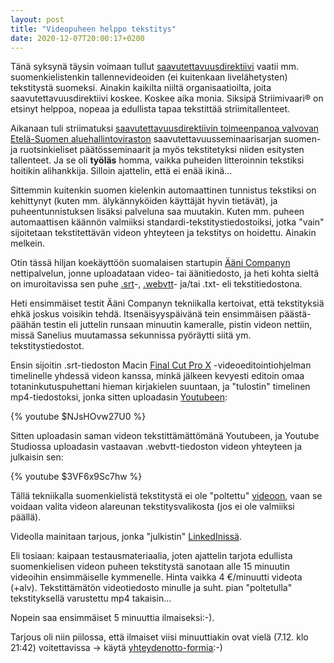 ```yaml
---
layout: post
title: "Videopuheen helppo tekstitys"
date: 2020-12-07T20:00:17+0200
---
```


Tänä syksynä täysin voimaan tullut [saavutettavuusdirektiivi](https://vm.fi/saavutettavuusdirektiivi) vaatii mm. suomenkielistenkin tallennevideoiden (ei kuitenkaan livelähetysten) tekstitystä suomeksi. Ainakin kaikilta niiltä organisaatioilta, joita saavutettavuusdirektiivi koskee. Koskee aika monia. Siksipä Striimivaari® on etsinyt helppoa, nopeaa ja edullista tapaa tekstittää striimitallenteet.<!--more-->

Aikanaan tuli striimatuksi [saavutettavuusdirektiivin toimeenpanoa valvovan Etelä-Suomen aluehallintoviraston](https://www.saavutettavuusvaatimukset.fi/) saavutettavuusseminaarisarjan suomen- ja ruotsinkieliset päätösseminaarit ja myös tekstitetyksi niiden esitysten tallenteet. Ja se oli **työläs** homma, vaikka puheiden litteroinnin tekstiksi hoitikin alihankkija. Silloin ajattelin, että ei enää ikinä...

Sittemmin kuitenkin suomen kielenkin automaattinen tunnistus tekstiksi on kehittynyt (kuten mm. älykännyköiden käyttäjät hyvin tietävät), ja puheentunnistuksen lisäksi palveluna saa muutakin. Kuten mm. puheen automaattisen käännön valmiiksi standardi-tekstitystiedostoiksi, jotka "vain" sijoitetaan tekstitettävän videon yhteyteen ja tekstitys on hoidettu. Ainakin melkein.

Otin tässä hiljan koekäyttöön suomalaisen startupin [Ääni Companyn](https://www.aanicompany.com/) nettipalvelun, jonne uploadataan video- tai äänitiedosto, ja heti kohta sieltä on imuroitavissa sen puhe [.srt](https://en.wikipedia.org/wiki/SubRip)-, [.webvtt](https://en.wikipedia.org/wiki/WebVTT)- ja/tai .txt- eli tekstitiedostona.

Heti ensimmäiset testit Ääni Companyn tekniikalla kertoivat, että tekstityksiä ehkä joskus voisikin tehdä. Itsenäisyyspäivänä tein ensimmäisen päästä-päähän testin eli juttelin runsaan minuutin kameralle, pistin videon nettiin, missä Sanelius muutamassa sekunnissa pyöräytti siitä ym. tekstitystiedostot.

Ensin sijoitin .srt-tiedoston Macin [Final Cut Pro X](https://en.wikipedia.org/wiki/Final_Cut_Pro_X) -videoeditointiohjelman timelinelle yhdessä videon kanssa, minkä jälkeen kevyesti editoin omaa totaninkutuspuhettani hieman kirjakielen suuntaan, ja "tulostin" timelinen mp4-tiedostoksi, jonka sitten uploadasin [Youtubeen](https://youtu.be/NJsHOvw27U0):

{% youtube $NJsHOvw27U0 %}

Sitten uploadasin saman videon tekstittämättömänä Youtubeen, ja Youtube Studiossa uploadasin vastaavan .webvtt-tiedoston videon yhteyteen ja julkaisin sen:

{% youtube $3VF6x9Sc7hw %}

Tällä tekniikalla suomenkielistä tekstitystä ei ole "poltettu" [videoon](https://youtu.be/3VF6x9Sc7hw), vaan se voidaan valita videon alareunan tekstitysvalikosta (jos ei ole valmiiksi päällä).

Videolla mainitaan tarjous, jonka "julkistin" [LinkedInissä](https://www.linkedin.com/posts/jarmolahti_kuvan-pilvipalvelun-tekninen-prosessi-k%C3%A4yty-activity-6741353817939427328-6INE). 

Eli tosiaan: kaipaan testausmateriaalia, joten ajattelin tarjota edullista suomenkielisen videon puheen tekstitystä sanotaan alle 15 minuutin videoihin ensimmäiselle kymmenelle. Hinta vaikka 4 €/minuutti videota (+alv). Tekstittämätön videotiedosto minulle ja suht. pian "poltetulla" tekstityksellä varustettu mp4 takaisin... 

Nopein saa ensimmäiset 5 minuuttia ilmaiseksi:-). 

Tarjous oli niin piilossa, että ilmaiset viisi minuuttiakin ovat vielä (7.12. klo 21:42) voitettavissa -> käytä [yhteydenotto-formia](https://www.infocrea.fi/yhteystiedot/):-) 

